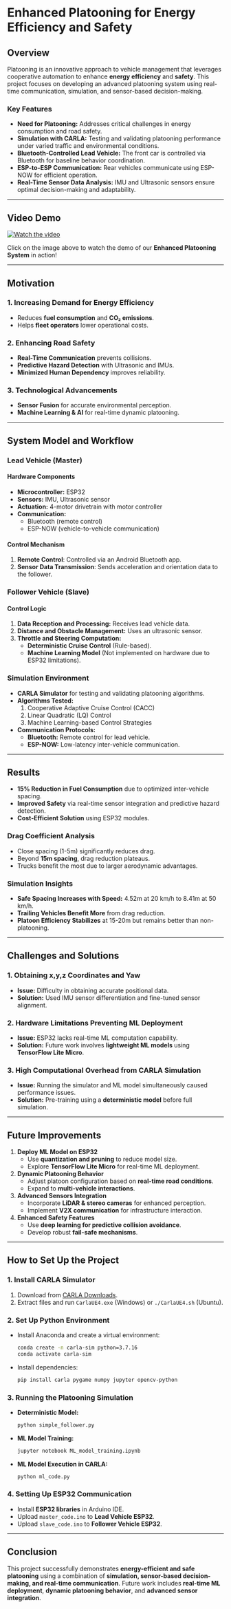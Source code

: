 # Enhanced Platooning for Energy Efficiency and Safety 

## Overview
Platooning is an innovative approach to vehicle management that leverages cooperative automation to enhance **energy efficiency** and **safety**. This project focuses on developing an advanced platooning system using real-time communication, simulation, and sensor-based decision-making.

### Key Features
- **Need for Platooning:** Addresses critical challenges in energy consumption and road safety.
- **Simulation with CARLA:** Testing and validating platooning performance under varied traffic and environmental conditions.
- **Bluetooth-Controlled Lead Vehicle:** The front car is controlled via Bluetooth for baseline behavior coordination.
- **ESP-to-ESP Communication:** Rear vehicles communicate using ESP-NOW for efficient operation.
- **Real-Time Sensor Data Analysis:** IMU and Ultrasonic sensors ensure optimal decision-making and adaptability.

---

## Video Demo
[![Watch the video](https://img.youtube.com/vi/emA3QzaC8Kk/0.jpg)](https://www.youtube.com/watch?v=emA3QzaC8Kk)

Click on the image above to watch the demo of our **Enhanced Platooning System** in action!

---

## Motivation
### 1. Increasing Demand for Energy Efficiency
- Reduces **fuel consumption** and **CO₂ emissions**.
- Helps **fleet operators** lower operational costs.

### 2. Enhancing Road Safety
- **Real-Time Communication** prevents collisions.
- **Predictive Hazard Detection** with Ultrasonic and IMUs.
- **Minimized Human Dependency** improves reliability.

### 3. Technological Advancements
- **Sensor Fusion** for accurate environmental perception.
- **Machine Learning & AI** for real-time dynamic platooning.

---

## System Model and Workflow
### Lead Vehicle (Master)
#### Hardware Components
- **Microcontroller:** ESP32
- **Sensors:** IMU, Ultrasonic sensor
- **Actuation:** 4-motor drivetrain with motor controller
- **Communication:**
  - Bluetooth (remote control)
  - ESP-NOW (vehicle-to-vehicle communication)

#### Control Mechanism
1. **Remote Control**: Controlled via an Android Bluetooth app.
2. **Sensor Data Transmission**: Sends acceleration and orientation data to the follower.

### Follower Vehicle (Slave)
#### Control Logic
1. **Data Reception and Processing:** Receives lead vehicle data.
2. **Distance and Obstacle Management:** Uses an ultrasonic sensor.
3. **Throttle and Steering Computation:** 
   - **Deterministic Cruise Control** (Rule-based).
   - **Machine Learning Model** (Not implemented on hardware due to ESP32 limitations).

### Simulation Environment
- **CARLA Simulator** for testing and validating platooning algorithms.
- **Algorithms Tested:**
  1. Cooperative Adaptive Cruise Control (CACC)
  2. Linear Quadratic (LQ) Control
  3. Machine Learning-based Control Strategies
- **Communication Protocols:**
  - **Bluetooth:** Remote control for lead vehicle.
  - **ESP-NOW:** Low-latency inter-vehicle communication.

---

## Results
- **15% Reduction in Fuel Consumption** due to optimized inter-vehicle spacing.
- **Improved Safety** via real-time sensor integration and predictive hazard detection.
- **Cost-Efficient Solution** using ESP32 modules.

### Drag Coefficient Analysis
- Close spacing (1-5m) significantly reduces drag.
- Beyond **15m spacing**, drag reduction plateaus.
- Trucks benefit the most due to larger aerodynamic advantages.

### Simulation Insights
- **Safe Spacing Increases with Speed:** 4.52m at 20 km/h to 8.41m at 50 km/h.
- **Trailing Vehicles Benefit More** from drag reduction.
- **Platoon Efficiency Stabilizes** at 15-20m but remains better than non-platooning.

---

## Challenges and Solutions
### 1. Obtaining x,y,z Coordinates and Yaw
- **Issue:** Difficulty in obtaining accurate positional data.
- **Solution:** Used IMU sensor differentiation and fine-tuned sensor alignment.

### 2. Hardware Limitations Preventing ML Deployment
- **Issue:** ESP32 lacks real-time ML computation capability.
- **Solution:** Future work involves **lightweight ML models** using **TensorFlow Lite Micro**.

### 3. High Computational Overhead from CARLA Simulation
- **Issue:** Running the simulator and ML model simultaneously caused performance issues.
- **Solution:** Pre-training using a **deterministic model** before full simulation.

---

## Future Improvements
1. **Deploy ML Model on ESP32**
   - Use **quantization and pruning** to reduce model size.
   - Explore **TensorFlow Lite Micro** for real-time ML deployment.
2. **Dynamic Platooning Behavior**
   - Adjust platoon configuration based on **real-time road conditions**.
   - Expand to **multi-vehicle interactions**.
3. **Advanced Sensors Integration**
   - Incorporate **LiDAR & stereo cameras** for enhanced perception.
   - Implement **V2X communication** for infrastructure interaction.
4. **Enhanced Safety Features**
   - Use **deep learning for predictive collision avoidance**.
   - Develop robust **fail-safe mechanisms**.

---

## How to Set Up the Project
### 1. Install CARLA Simulator
1. Download from [CARLA Downloads](https://tiny.carla.org/carla-0-9-15-windows).
2. Extract files and run `CarlaUE4.exe` (Windows) or `./CarlaUE4.sh` (Ubuntu).

### 2. Set Up Python Environment
- Install Anaconda and create a virtual environment:
  ```bash
  conda create -n carla-sim python=3.7.16
  conda activate carla-sim
  ```
- Install dependencies:
  ```bash
  pip install carla pygame numpy jupyter opencv-python
  ```

### 3. Running the Platooning Simulation
- **Deterministic Model:**
  ```bash
  python simple_follower.py
  ```
- **ML Model Training:**
  ```bash
  jupyter notebook ML_model_training.ipynb
  ```
- **ML Model Execution in CARLA:**
  ```bash
  python ml_code.py
  ```

### 4. Setting Up ESP32 Communication
- Install **ESP32 libraries** in Arduino IDE.
- Upload `master_code.ino` to **Lead Vehicle ESP32**.
- Upload `slave_code.ino` to **Follower Vehicle ESP32**.

---

## Conclusion
This project successfully demonstrates **energy-efficient and safe platooning** using a combination of **simulation, sensor-based decision-making, and real-time communication**. Future work includes **real-time ML deployment**, **dynamic platooning behavior**, and **advanced sensor integration**.
